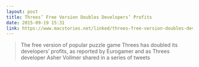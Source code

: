 ```yaml
---
layout: post
title: Threes’ Free Version Doubles Developers’ Profits
date: 2015-09-19 15:31
link: https://www.macstories.net/linked/threes-free-version-doubles-developers-profits/
---
```


> The free version of popular puzzle game Threes has doubled its developers’ profits, as reported by Eurogamer and as Threes developer Asher Vollmer shared in a series of tweets

​